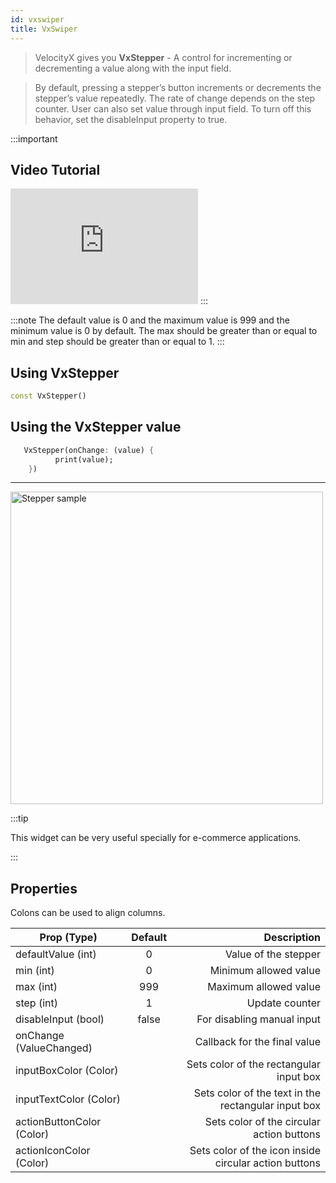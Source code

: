 ```yaml
---
id: vxswiper
title: VxSwiper
---
```


> VelocityX gives you <b>VxStepper</b> - A control for incrementing or decrementing a value along with the input field.

> By default, pressing a stepper’s button increments or decrements the stepper’s value repeatedly. The rate of change depends on the step counter. User can also set value through input field. To turn off this behavior, set the disableInput property to true.

:::important

## Video Tutorial

<iframe width="300" height="185" src="https://www.youtube.com/embed/2w5PXSqWDcs" frameborder="0" allow="accelerometer; autoplay; clipboard-write; encrypted-media; gyroscope; picture-in-picture" allowfullscreen></iframe>
:::

:::note
The default value is 0 and the maximum value is 999 and the minimum value is 0 by default. The max should be greater than or equal to min and step should be greater than or equal to 1.
:::

## Using VxStepper

```dart
const VxStepper()
```

## Using the VxStepper value

```dart
   VxStepper(onChange: (value) {
          print(value);
    })
```

---

<img src="https://i.imgur.com/bpeLH4D.gif" alt="Stepper sample" height="500"/>

:::tip

This widget can be very useful specially for e-commerce applications.

:::

## Properties

Colons can be used to align columns.

| Prop (Type)               | Default |                                           Description |
| ------------------------- | :-----: | ----------------------------------------------------: |
| defaultValue (int)        |    0    |                                  Value of the stepper |
| min (int)                 |    0    |                                 Minimum allowed value |
| max (int)                 |   999   |                                 Maximum allowed value |
| step (int)                |    1    |                                        Update counter |
| disableInput (bool)       |  false  |                            For disabling manual input |
| onChange (ValueChanged)   |         |                          Callback for the final value |
| inputBoxColor (Color)     |         |               Sets color of the rectangular input box |
| inputTextColor (Color)    |         |   Sets color of the text in the rectangular input box |
| actionButtonColor (Color) |         |             Sets color of the circular action buttons |
| actionIconColor (Color)   |         | Sets color of the icon inside circular action buttons |
